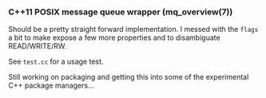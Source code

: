 ### C++11 POSIX message queue wrapper (mq_overview(7))

Should be a pretty straight forward implementation. I messed with the `flags` a bit to make expose a few more properties and to disambiguate READ/WRITE/RW.

See `test.cc` for a usage test.

Still working on packaging and getting this into some of the experimental C++ package managers...



